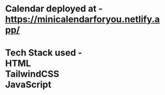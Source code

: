 # Calendar deployed at - https://minicalendarforyou.netlify.app/
# Tech Stack used - <br> HTML <br> TailwindCSS <br> JavaScript
